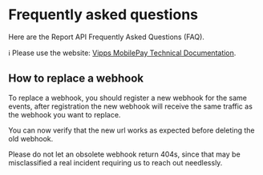 
<!-- START_METADATA
---
title: Webhooks API Frequently Asked Questions
sidebar_label: FAQ
sidebar_position: 3
description: Frequently asked questions for the Webhooks API.
pagination_next: null
pagination_prev: null
---
END_METADATA -->


# Frequently asked questions

Here are the Report API Frequently Asked Questions (FAQ).

<!-- START_COMMENT -->

ℹ️ Please use the website:
[Vipps MobilePay Technical Documentation](https://vippsas.github.io/vipps-developer-docs).

<!-- END_COMMENT -->

## How to replace a webhook

To replace a webhook, you should register a new webhook for the same events,
after registration the new webhook will receive the same traffic as the webhook
you want to replace.

You can now verify that the new url works as expected before deleting the old
webhook.

Please do not let an obsolete webhook return 404s, since that may be
misclassified a real incident requiring us to reach out needlessly.
